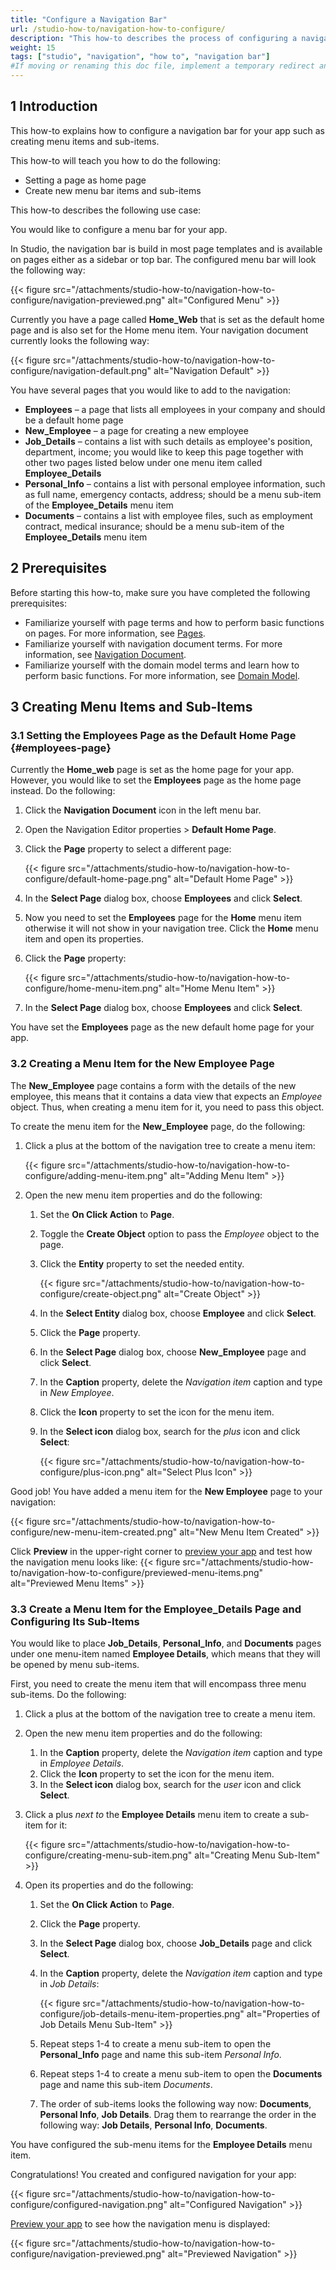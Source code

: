 ```yaml
---
title: "Configure a Navigation Bar"
url: /studio-how-to/navigation-how-to-configure/
description: "This how-to describes the process of configuring a navigation bar in Mendix Studio."
weight: 15
tags: ["studio", "navigation", "how to", "navigation bar"]
#If moving or renaming this doc file, implement a temporary redirect and let the respective team know they should update the URL in the product. See Mapping to Products for more details.
---
```


## 1 Introduction

This how-to explains how to configure a navigation bar for your app such as creating menu items and sub-items. 

This how-to will teach you how to do the following:

* Setting a page as home page
* Create new menu bar items and sub-items

This how-to describes the following use case: 

You would like to configure a menu bar for your app. 

In Studio, the navigation bar is build in most page templates and is available on pages either as a sidebar or top bar. The configured menu bar will look the following way:

{{< figure src="/attachments/studio-how-to/navigation-how-to-configure/navigation-previewed.png" alt="Configured Menu" >}}

Currently you have a page called **Home_Web** that is set as the default home page and is also set for the Home menu item. Your navigation document currently looks the following way:

{{< figure src="/attachments/studio-how-to/navigation-how-to-configure/navigation-default.png" alt="Navigation Default" >}}

You have several pages that you would like to add to the navigation:

* **Employees** – a page that lists all employees in your company and should be a default home page
* **New_Employee** – a page for creating a new employee 
* **Job_Details** – contains a list with such details as employee's position, department, income; you would like to keep this page together with other two pages listed below under one menu item called  **Employee_Details** 
* **Personal_Info** – contains a list with personal employee information, such as full name, emergency contacts, address; should be a menu sub-item of the **Employee_Details** menu item
* **Documents** – contains a list with employee files, such as employment contract, medical insurance; should be a menu sub-item of the **Employee_Details** menu item

## 2 Prerequisites

Before starting this how-to, make sure you have completed the following prerequisites:

* Familiarize yourself with page terms and how to perform basic functions on pages. For more information, see [Pages](/studio/page-editor/). 
* Familiarize yourself with navigation document terms. For more information, see [Navigation Document](/studio/navigation/). 
* Familiarize yourself with the domain model terms and learn how to perform basic functions. For more information, see [Domain Model](/studio/domain-models/).

## 3 Creating Menu Items and Sub-Items

### 3.1 Setting the Employees Page as the Default Home Page {#employees-page}

Currently the **Home_web** page is set as the home page for your app. However, you would like to set the **Employees** page as the home page instead. Do the following:

1. Click the **Navigation Document** icon in the left menu bar. 
2. Open the Navigation Editor properties > **Default Home Page**.
3. Click the **Page** property to select a different page:

    {{< figure src="/attachments/studio-how-to/navigation-how-to-configure/default-home-page.png" alt="Default Home Page" >}}

4. In the **Select Page** dialog box, choose **Employees** and click **Select**. 
5. Now you need to set the **Employees** page for the **Home** menu item otherwise it will not show in your navigation tree. Click the **Home** menu item and open its properties. 
6. Click the **Page** property:

    {{< figure src="/attachments/studio-how-to/navigation-how-to-configure/home-menu-item.png" alt="Home Menu Item" >}}

7. In the **Select Page** dialog box, choose **Employees** and click **Select**. 

You have set the **Employees** page as the new default home page for your app.

### 3.2 Creating a Menu Item for the New Employee Page

The **New_Employee** page contains a form with the details of the new employee, this means that it contains a data view that expects an *Employee* object. Thus, when creating a menu item for it, you need to pass this object.

To create the menu item for the **New_Employee** page, do the following:

1. Click a plus at the bottom of the navigation tree to create a menu item:

    {{< figure src="/attachments/studio-how-to/navigation-how-to-configure/adding-menu-item.png" alt="Adding Menu Item" >}}

2. Open the new menu item properties and do the following:

    1. Set the **On Click Action** to **Page**.
    2. Toggle the **Create Object** option to pass the *Employee* object to the page.
    3. Click the **Entity** property to set the needed entity.

        {{< figure src="/attachments/studio-how-to/navigation-how-to-configure/create-object.png" alt="Create Object" >}}

    4. In the **Select Entity** dialog box, choose **Employee** and click **Select**.
    5. Click the **Page** property.
    6. In the **Select Page** dialog box, choose **New_Employee** page and click **Select**.
    7. In the **Caption** property, delete the *Navigation item* caption and type in *New Employee*. 
    8. Click the **Icon** property to set the icon for the menu item.
    9. In the **Select icon** dialog box, search for the *plus* icon and click **Select**:

        {{< figure src="/attachments/studio-how-to/navigation-how-to-configure/plus-icon.png" alt="Select Plus Icon" >}}

Good job! You have added a menu item for the **New Employee** page to your navigation:

{{< figure src="/attachments/studio-how-to/navigation-how-to-configure/new-menu-item-created.png" alt="New Menu Item Created" >}}

Click **Preview** in the upper-right corner to [preview your app](/studio/publishing-app/) and test how the navigation menu looks like:
{{< figure src="/attachments/studio-how-to/navigation-how-to-configure/previewed-menu-items.png" alt="Previewed Menu Items" >}}

### 3.3 Create a Menu Item for the Employee_Details Page and Configuring Its Sub-Items

You would like to place **Job_Details**, **Personal_Info**, and **Documents** pages under one menu-item named **Employee Details**, which means that they will be opened by menu sub-items. 

First, you need to create the menu item that will encompass three menu sub-items. Do the following:

1. Click a plus at the bottom of the navigation tree to create a menu item.
2. Open the new menu item properties and do the following:

    1. In the **Caption** property, delete the *Navigation item* caption and type in *Employee Details*. 
    2. Click the **Icon** property to set the icon for the menu item.
    3. In the **Select icon** dialog box, search for the *user* icon and click **Select**.

3. Click a plus *next to* the **Employee Details** menu item to create a sub-item for it:

    {{< figure src="/attachments/studio-how-to/navigation-how-to-configure/creating-menu-sub-item.png" alt="Creating Menu Sub-Item" >}}

4. Open its properties and do the following:

    1. Set the **On Click Action** to **Page**.
    2. Click the **Page** property.
    3. In the **Select Page** dialog box, choose **Job_Details** page and click **Select**.
    4. In the **Caption** property, delete the *Navigation item* caption and type in *Job Details*:

        {{< figure src="/attachments/studio-how-to/navigation-how-to-configure/job-details-menu-item-properties.png" alt="Properties of Job Details Menu Sub-Item" >}}

    5. Repeat steps 1-4 to create a menu sub-item to open the **Personal_Info** page and name this sub-item *Personal Info*.  
    6. Repeat steps 1-4 to create a menu sub-item to open the **Documents** page and name this sub-item *Documents*. 
    7. The order of sub-items looks the following way now: **Documents**, **Personal Info**, **Job Details**. Drag them to rearrange the order in the following way: **Job Details**, **Personal Info**, **Documents**.  

You have configured the sub-menu items for the **Employee Details** menu item.

Congratulations! You created and configured navigation for your app:

{{< figure src="/attachments/studio-how-to/navigation-how-to-configure/configured-navigation.png" alt="Configured Navigation" >}}

[Preview your app](/studio/publishing-app/) to see how the navigation menu is displayed:

{{< figure src="/attachments/studio-how-to/navigation-how-to-configure/navigation-previewed.png" alt="Previewed Navigation" >}}
